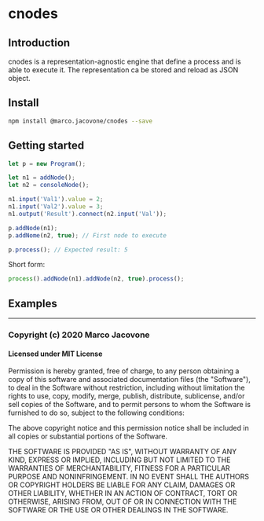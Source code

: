 # cnodes

## Introduction

cnodes is a representation-agnostic engine that define a process and is able
to execute it. The representation ca be stored and reload as JSON object.

## Install
```bash
npm install @marco.jacovone/cnodes --save
```

## Getting started
```js
let p = new Program();

let n1 = addNode();
let n2 = consoleNode();

n1.input('Val1').value = 2;
n1.input('Val2').value = 3;
n1.output('Result').connect(n2.input('Val'));

p.addNode(n1);
p.addNome(n2, true); // First node to execute

p.process(); // Expected result: 5
```

Short form:

```js
process().addNode(n1).addNode(n2, true).process();
```

## Examples


---

### Copyright (c) 2020 Marco Jacovone
#### Licensed under MIT License

Permission is hereby granted, free of charge, to any person obtaining a copy of this software and associated documentation files (the "Software"), to deal in the Software without restriction, including without limitation the rights to use, copy, modify, merge, publish, distribute, sublicense, and/or sell copies of the Software, and to permit persons to whom the Software is furnished to do so, subject to the following conditions:

The above copyright notice and this permission notice shall be included in all copies or substantial portions of the Software.

THE SOFTWARE IS PROVIDED "AS IS", WITHOUT WARRANTY OF ANY KIND, EXPRESS OR IMPLIED, INCLUDING BUT NOT LIMITED TO THE WARRANTIES OF MERCHANTABILITY, FITNESS FOR A PARTICULAR PURPOSE AND NONINFRINGEMENT. IN NO EVENT SHALL THE AUTHORS OR COPYRIGHT HOLDERS BE LIABLE FOR ANY CLAIM, DAMAGES OR OTHER LIABILITY, WHETHER IN AN ACTION OF CONTRACT, TORT OR OTHERWISE, ARISING FROM, OUT OF OR IN CONNECTION WITH THE SOFTWARE OR THE USE OR OTHER DEALINGS IN THE SOFTWARE.